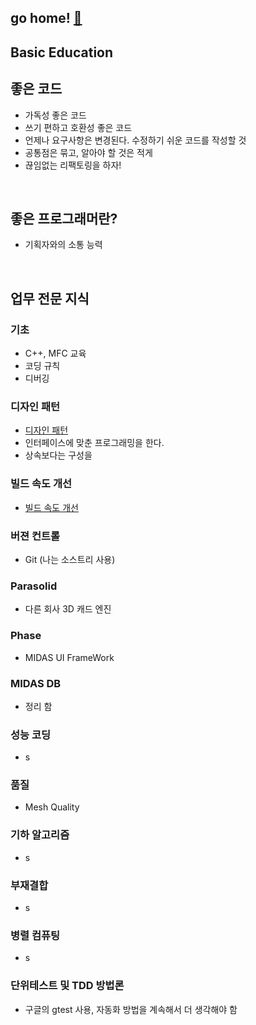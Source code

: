 
## go home! [:house_with_garden:](https://github.com/wnsgml972/midas_log)

## Basic Education

## 좋은 코드

 * 가독성 좋은 코드
 * 쓰기 편하고 호환성 좋은 코드
 * 언제나 요구사항은 변경된다. 수정하기 쉬운 코드를 작성할 것
 * 공통점은 묶고, 알아야 할 것은 적게
 * 끊임없는 리팩토링을 하자!

<br/>

## 좋은 프로그래머란?

 * 기획자와의 소통 능력


<br/>

## 업무 전문 지식

### 기초
 * C++, MFC 교육
 * 코딩 규칙
 * 디버깅

### 디자인 패턴
 * [디자인 패턴](./DesignPattern.md)
 * 인터페이스에 맞춘 프로그래밍을 한다.
 * 상속보다는 구성을

### 빌드 속도 개선
 * [빌드 속도 개선](./Build.md)

### 버젼 컨트롤
 * Git (나는 소스트리 사용)

### Parasolid
 * 다른 회사 3D 캐드 엔진

### Phase
 * MIDAS UI FrameWork

### MIDAS DB
 * 정리 함

### 성능 코딩
 * s

### 품질
  * Mesh Quality

### 기하 알고리즘
 * s

### 부재결합
 * s

### 병렬 컴퓨팅
 * s

### 단위테스트 및 TDD 방법론
 * 구글의 gtest 사용, 자동화 방법을 계속해서 더 생각해야 함
